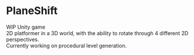 # PlaneShift
WIP Unity game  
2D platformer in a 3D world, with the ability to rotate through 4 different 2D perspectives.  
Currently working on procedural level generation.
